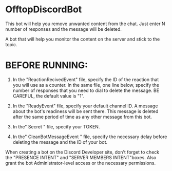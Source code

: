 # OfftopDiscordBot
This bot will help you remove unwanted content from the chat. Just enter N number of responses and the message will be deleted.

A bot that will help you monitor the content on the server and stick to the topic.

# BEFORE RUNNING:
1) In the "ReactionRecivedEvent" file, specify the ID of the reaction that you will use as a counter.
In the same file, one line below, specify the number of responses that you need to dial to delete the message.
BE CAREFUL, the default value is "1".

2) In the "ReadyEvent" file, specify your default channel ID.
A message about the bot's readiness will be sent there. This message is deleted after the same period of time as any other message from this bot.

3) In the" Secret " file, specify your TOKEN.

4) In the" CleanBotMessageEvent " file, specify the necessary delay before deleting the message and the ID of your bot.


When creating a bot on the Discord Developer site, don't forget to check the "PRESENCE INTENT" and "SERVER MEMBERS INTENT"boxes.
Also grant the bot Administrator-level access or the necessary permissions.
